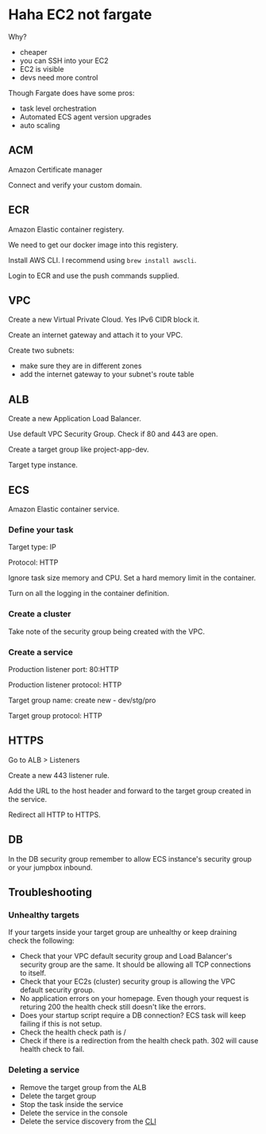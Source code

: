 # Haha EC2 not fargate

Why? 
- cheaper
- you can SSH into your EC2
- EC2 is visible 
- devs need more control

Though Fargate does have some pros:
- task level orchestration
- Automated ECS agent version upgrades
- auto scaling

## ACM 

Amazon Certificate manager

Connect and verify your custom domain.

## ECR

Amazon Elastic container registery. 

We need to get our docker image into this registery.

Install AWS CLI. I recommend using `brew install awscli`.

Login to ECR and use the push commands supplied.

## VPC

Create a new Virtual Private Cloud. Yes IPv6 CIDR block it.

Create an internet gateway and attach it to your VPC.

Create two subnets:

- make sure they are in different zones
- add the internet gateway to your subnet's route table

## ALB

Create a new Application Load Balancer.

Use default VPC Security Group. Check if 80 and 443 are open.

Create a target group like project-app-dev.

Target type instance.

## ECS

Amazon Elastic container service.

### Define your task

Target type: IP

Protocol: HTTP

Ignore task size memory and CPU. Set a hard memory limit in the container.

Turn on all the logging in the container definition.

### Create a cluster

Take note of the security group being created with the VPC.

### Create a service

Production listener port: 80:HTTP

Production listener protocol: HTTP

Target group name: create new - dev/stg/pro

Target group protocol: HTTP

## HTTPS

Go to ALB > Listeners

Create a new 443 listener rule.

Add the URL to the host header and forward to the target group created in the service.

Redirect all HTTP to HTTPS.

## DB 

In the DB security group remember to allow ECS instance's security group or your jumpbox inbound.

## Troubleshooting

### Unhealthy targets

If your targets inside your target group are unhealthy or keep draining check the following:

- Check that your VPC default security group and Load Balancer's security group are the same. It should be allowing all TCP connections to itself.
- Check that your EC2s (cluster) security group is allowing the VPC default security group.
- No application errors on your homepage. Even though your request is returing 200 the health check still doesn't like the errors.
- Does your startup script require a DB connection? ECS task will keep failing if this is not setup.
- Check the health check path is /
- Check if there is a redirection from the health check path. 302 will cause health check to fail.

### Deleting a service

- Remove the target group from the ALB
- Delete the target group
- Stop the task inside the service
- Delete the service in the console
- Delete the service discovery from the [CLI](https://stackoverflow.com/questions/53370256/aws-creation-failed-service-already-exists-service-awsservicediscovery-stat)

